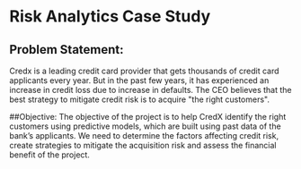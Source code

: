 # Risk Analytics Case Study
## Problem Statement:
Credx is a leading credit card provider that gets thousands of credit card applicants every year. But in the past
few years, it has experienced an increase in credit loss due to increase in defaults. The CEO believes that the
best strategy to mitigate credit risk is to acquire "the right customers". 

##Objective:
The objective of the project is to help CredX identify the right customers using predictive models, which are built
using past data of the bank’s applicants. We need to determine the factors affecting credit risk, create strategies
to mitigate the acquisition risk and assess the financial benefit of the project.
